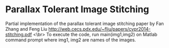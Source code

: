# Parallax Tolerant Image Stitching
Partial implementation of the parallax tolerant image stitching paper by Fan Zhang and Feng Liu
http://web.cecs.pdx.edu/~fliu/papers/cvpr2014-stitching.pdf <\br>
To execute the code, run main(img1,img2) on Matlab command prompt where img1, img2 are names of the images.


